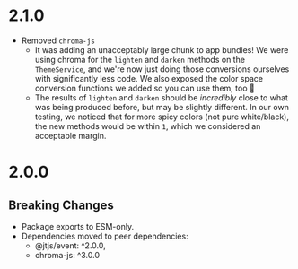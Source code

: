 # 2.1.0

- Removed `chroma-js`
  - It was adding an unacceptably large chunk to app bundles! We were using chroma for the `lighten` and `darken` methods on the `ThemeService`, and we're now just doing those conversions ourselves with significantly less code. We also exposed the color space conversion functions we added so you can use them, too 🙂
  - The results of `lighten` and `darken` should be _incredibly_ close to what was being produced before, but may be slightly different. In our own testing, we noticed that for more spicy colors (not pure white/black), the new methods would be within `1`, which we considered an acceptable margin.

# 2.0.0

## Breaking Changes

- Package exports to ESM-only.
- Dependencies moved to peer dependencies:
  - @jtjs/event: ^2.0.0,
  - chroma-js: ^3.0.0
